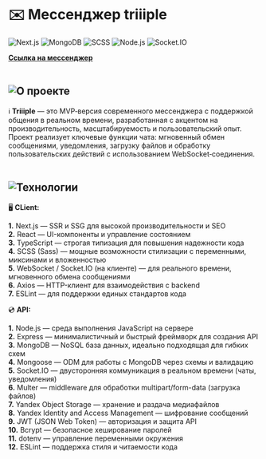 # ✉️ Мессенджер triiiple
![Next.js](https://img.shields.io/badge/Frontend-Next.js-000?logo=next.js)
![MongoDB](https://img.shields.io/badge/Database-MongoDB-4EA94B?logo=mongodb&logoColor=white)
![SCSS](https://img.shields.io/badge/Style-SCSS-cc6699?logo=sass&logoColor=white)
![Node.js](https://img.shields.io/badge/Backend-Node.js-43853D?logo=node.js&logoColor=white)
![Socket.IO](https://img.shields.io/badge/Real--time-Socket.io-black?logo=socket.io&logoColor=white)

**[Ссылка на мессенджер](https://triiiple.ru)**
<br>
<br>
## ![О проекте](https://ucarecdn.com/e657af6a-b85e-4605-9492-1784123afd18/Frame8.svg)

ℹ️ **Triiiple** — это MVP‑версия современного мессенджера с поддержкой общения в реальном времени, разработанная с акцентом на производительность, масштабируемость и пользовательский опыт. Проект реализует ключевые функции чата: мгновенный обмен сообщениями, уведомления, загрузку файлов и обработку пользовательских действий с использованием WebSocket‑соединения.
<br>
<br>
## ![Технологии](https://ucarecdn.com/26f6e682-627a-4621-a34f-782fb2a58221/techs.svg)

🖥️ **CLient:**

**1.** Next.js — SSR и SSG для высокой производительности и SEO <br> 
**2.** React — UI-компоненты и управление состоянием <br> 
**3.** TypeScript — строгая типизация для повышения надежности кода <br> 
**4.** SCSS (Sass) — мощные возможности стилизации с переменными, миксинами и вложенностью <br> 
**5.** WebSocket / Socket.IO (на клиенте) — для реального времени, мгновенного обмена сообщениями <br> 
**6.** Axios — HTTP-клиент для взаимодействия с backend <br>
**7.** ESLint — для поддержки единых стандартов кода <br>

💿 **API:**

**1.** Node.js — среда выполнения JavaScript на сервере  
**2.** Express — минималистичный и быстрый фреймворк для создания API <br>
**3.** MongoDB — NoSQL база данных, идеально подходящая для гибких схем <br>
**4.** Mongoose — ODM для работы с MongoDB через схемы и валидацию <br>
**5.** Socket.IO — двусторонняя коммуникация в реальном времени (чаты, уведомления) <br> 
**6.** Multer — middleware для обработки multipart/form-data (загрузка файлов) <br> 
**7.** Yandex Object Storage — хранение и раздача медиафайлов <br> 
**8.** Yandex Identity and Access Management — шифрование сообщений <br>
**9.** JWT (JSON Web Token) — авторизация и защита API <br>
**10.** Bcrypt — безопасное хеширование паролей <br>
**11.** dotenv — управление переменными окружения <br> 
**12.** ESLint — поддержка стиля и читаемости кода <br>


